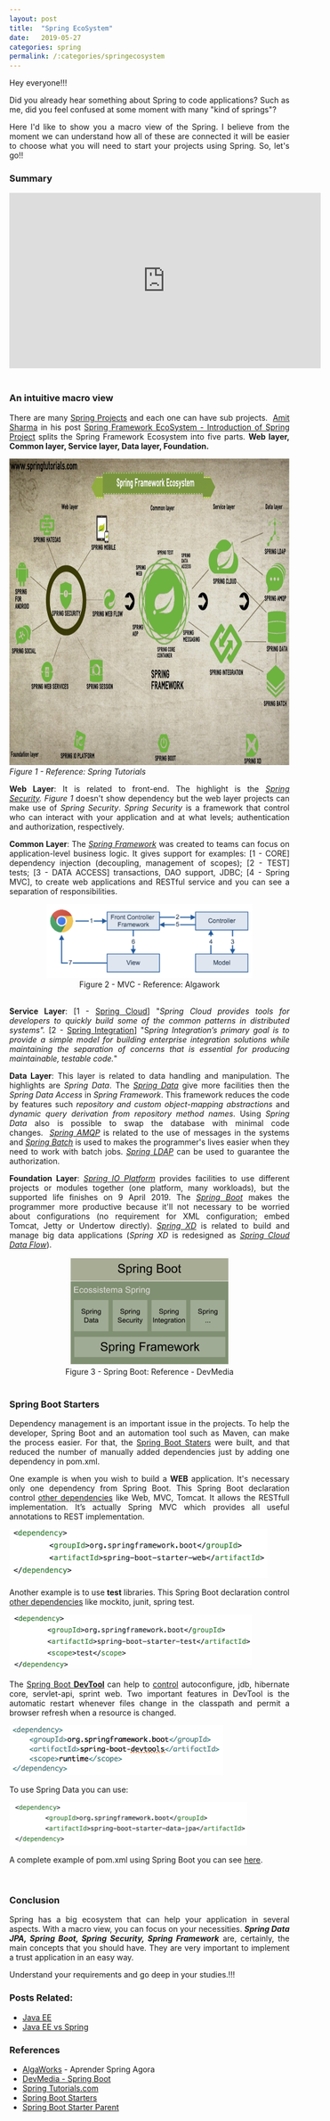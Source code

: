 ```yaml
---
layout: post
title:  "Spring EcoSystem"
date:   2019-05-27
categories: spring
permalink: /:categories/springecosystem
---
```


Hey everyone!!!

<p style="text-align: justify;">Did you already hear something about Spring to code applications? Such as me, did you feel confused at some moment with many "kind of springs"?</p>
<p style="text-align: justify;">Here I'd like to show you a macro view of the Spring. I believe from the moment we can understand how all of these are connected it will be easier to choose what you will need to start your projects using Spring. So, let's go!!</p>

<h3>Summary</h3>

<center>
  <iframe width="560" height="315" src="https://www.youtube.com/embed/dXpqA73t3W8" frameborder="0" allow="accelerometer; autoplay; encrypted-media; gyroscope; picture-in-picture" allowfullscreen></iframe>
</center>

<br/>
<h3>An intuitive macro view</h3>

<p style="text-align: justify;">There are many <a href="http://spring.io/projects" >Spring Projects</a> and each one can have sub projects.  <a href="http://springtutorials.com/about/" >Amit Sharma</a> in his post <a href="http://springtutorials.com/spring-ecosystem/" >Spring Framework EcoSystem - Introduction of Spring Project</a> splits the Spring Framework Ecosystem into five parts. <strong>Web layer, Common layer, Service layer, Data layer, Foundation.</strong></p>

<a href="http://springtutorials.com/spring-ecosystem/" ><img src="/img/spring/spring-ecosystem.jpg" width="992" height="550"></a>
<br/>
<em>Figure 1 - Reference: Spring Tutorials</em>

<p style="text-align: justify;"><strong>Web Layer</strong>: It is related to front-end. The highlight is the <em><a href="https://spring.io/projects/spring-security" >Spring Security</a>.</em> <em>Figure 1</em> doesn't show dependency but the web layer projects can make use of <em>Spring Security</em>. <em>Spring Security</em> is a framework that control who can interact with your application and at what levels; authentication and authorization, respectively.</p>

<p style="text-align: justify;"><strong>Common Layer</strong>: The <a href="https://spring.io/projects/spring-framework" ><em>Spring Framework</em></a> was created to teams can focus on application-level business logic. It gives support for examples: [1 - CORE] dependency injection (decoupling, management of scopes); [2 - TEST] tests; [3 - DATA ACCESS] transactions, DAO support, JDBC; [4 - Spring MVC], to create web applications and RESTful service and you can see a separation of responsibilities.</p>

<center>
  <a href="https://blog.algaworks.com/aprender-spring-agora/" ><img src="/img/spring/mcv.png" width="371" height="133"></a>
  <br/>
  Figure 2 - MVC - Reference: Algawork
</center>

<br/>
<p style="text-align: justify;"><strong>Service Layer</strong>: [1 - <a href="http://spring.io/projects/spring-cloud" >Spring Cloud</a>] "<em>Spring Cloud provides tools for developers to quickly build some of the common patterns in distributed systems". </em>[2 - <a href="https://spring.io/projects/spring-integration" >Spring Integration</a>] "S<em>pring Integration’s primary goal is to provide a simple model for building enterprise integration solutions while maintaining the separation of concerns that is essential for producing maintainable, testable code.</em>"</p>

<p style="text-align: justify;"><strong>Data Layer</strong>: This layer is related to data handling and manipulation. The highlights are <em>Spring Data</em>. The <em><a href="https://spring.io/projects/spring-data" >Spring Data</a></em> give more facilities then the <em>Spring Data Access</em> in <em>Spring Framework</em>. This framework reduces the code by features such <em>repository and custom object-mapping abstractions</em> and <em>dynamic query derivation from repository method names</em>. Using <em>Spring Data</em> also is possible to swap the database with minimal code changes.  <a href="http://spring.io/projects/spring-amqp" ><em>Spring AMQP</em></a> is related to the use of messages in the systems and <a href="https://spring.io/projects/spring-batch" ><em>Spring Batch</em></a> is used to makes the programmer's lives easier when they need to work with batch jobs. <a href="https://spring.io/projects/spring-ldap" ><em>Spring LDAP</em></a> can be used to guarantee the authorization.</p>

<p style="text-align: justify;"><strong>Foundation Layer</strong>: <a href="https://spring.io/projects/platform" ><em>Spring IO Platform</em></a> provides facilities to use different projects or modules together (one platform, many workloads), but the supported life finishes on 9 April 2019. The <em><a href="https://spring.io/projects/spring-boot" >Spring Boot</a></em> makes the programmer more productive because it'll not necessary to be worried about configurations (no requirement for XML configuration; embed Tomcat, Jetty or Undertow directly). <a href="https://projects.spring.io/spring-xd/" ><em>Spring XD</em></a> is related to build and manage big data applications (<em>Spring XD</em> is redesigned as <em><a href="https://cloud.spring.io/spring-cloud-dataflow/">Spring Cloud Data Flow</a></em>).</p>

<center>
  <img src="/img/spring/springBoot.png" width="290" height="194">
  <br/>
  Figure 3 - Spring Boot: Reference - DevMedia
</center>

<br/>
<h3>Spring Boot Starters</h3>
<p style="text-align: justify;">Dependency management is an important issue in the projects. To help the developer, Spring Boot and an automation tool such as Maven, can make the process easier. For that, the <a href="https://www.baeldung.com/spring-boot-starters" >Spring Boot Staters</a> were built, and that reduced the number of manually added dependencies just by adding one dependency in pom.xml.</p>
<p style="text-align: justify;">One example is when you wish to build a <strong>WEB</strong> application. It's necessary only one dependency from Spring Boot. This Spring Boot declaration control <a href="https://mvnrepository.com/artifact/org.springframework.boot/spring-boot-starter-web/2.1.0.M3" >other dependencies</a> like Web, MVC, Tomcat. It allows the RESTfull implementation. It’s actually Spring MVC which provides all useful annotations to REST implementation.</p>

<img src="/img/spring/starterWeb.png" width="464" height="88">

Another example is to use <strong>test</strong> libraries. This Spring Boot declaration control <a href="https://mvnrepository.com/artifact/org.springframework.boot/spring-boot-starter-test/2.1.0.RELEASE" >other dependencies</a> like mockito, junit, spring test.

<img src="/img/spring/starterTest.png" width="436" height="100">

<p style="text-align: justify;">The <a href="https://www.baeldung.com/spring-boot-devtools" >Spring Boot <strong>DevTool</strong></a><strong> </strong>can help to <a href="https://mvnrepository.com/artifact/org.springframework.boot/spring-boot-devtools/2.1.0.RELEASE" >control</a> autoconfigure, jdb, hibernate core, servlet-api, sprint web. Two important features in DevTool is the automatic restart whenever files change in the classpath and permit a browser refresh when a resource is changed.</p>

<img src="/img/spring/starterDevtool.png" width="385" height="90">

To use Spring Data you can use:

<img src="/img/spring/starterData.png" width="428" height="78">

A complete example of pom.xml using Spring Boot you can see <a href="https://github.com/fabiana2611/api-java/blob/master/food-delivery/pom.xml" >here</a>.

<br/>
<h3>Conclusion</h3>
<p style="text-align: justify;">Spring has a big ecosystem that can help your application in several aspects. With a macro view, you can focus on your necessities. <em><strong>Spring Data JPA, Spring Boot, Spring Security, Spring Framework</strong></em> are, certainly, the main concepts that you should have. They are very important to implement a trust application in an easy way.</p>
<p style="text-align: justify;">Understand your requirements and go deep in your studies.!!!</p>

<h3>Posts Related:</h3>
<ul>
	<li><a href="https://fabiana2611.github.io/javaee/javaee" >Java EE</a></li>
	<li><a href="https://www.educba.com/java-ee-vs-spring/" >Java EE vs Spring</a></li>
</ul>
<h3>References</h3>
<ul>
	<li class="p1"><span class="s1"><a href="https://blog.algaworks.com/aprender-spring-agora/" >AlgaWorks</a> - Aprender Spring Agora</span></li>
	<li class="p1"><span class="s1"><a href="https://www.devmedia.com.br/spring-boot-simplificando-o-spring/31979" >DevMedia - Spring Boot</a></span></li>
	<li><a href="http://springtutorials.com/about/" >Spring Tutorials.com</a></li>
	<li><a href="https://www.baeldung.com/spring-boot-starters" >Spring Boot Starters</a></li>
	<li><a href="http://www.springboottutorial.com/spring-boot-starter-parent" >Spring Boot Starter Parent</a></li>
</ul>
